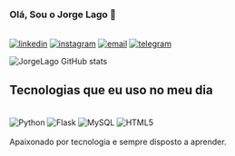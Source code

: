 ### Olá, Sou o Jorge Lago 👋
\
[![linkedin](https://img.shields.io/badge/LinkedIn-0077B5?style=for-the-badge&logo=linkedin&logoColor=white)](https://www.linkedin.com/in/jorgelslago/)
[![instagram](https://img.shields.io/badge/Instagram-E4405F?style=for-the-badge&logo=instagram&logoColor=white)](https://www.instagram.com/jorgelslago/)
[![email](https://img.shields.io/badge/Microsoft_Outlook-0078D4?style=for-the-badge&logo=microsoft-outlook&logoColor=white)](https://criarmeulink.com.br/u/1665956452)
[![telegram](https://img.shields.io/badge/Telegram-2CA5E0?style=for-the-badge&logo=telegram&logoColor=white)](https://criarmeulink.com.br/u/1665956538)
<br>

![JorgeLago GitHub stats](https://github-readme-stats.vercel.app/api?username=JorgeLago&show_icons=true&theme=tokyonight)

## Tecnologias que eu uso no meu dia
<div style="display: inline_block"><br/>
    <img align="center" alt="Python" src="https://img.shields.io/badge/Python-3776AB?style=for-the-badge&logo=python&logoColor=white" />
    <img align="center" alt="Flask" src="https://img.shields.io/badge/Flask-000000?style=for-the-badge&logo=flask&logoColor=white" />
    <img align="center" alt="MySQL" src="https://img.shields.io/badge/MySQL-00000F?style=for-the-badge&logo=mysql&logoColor=white" />
    <img align="center" alt="HTML5" src="https://img.shields.io/badge/HTML5-E34F26?style=for-the-badge&logo=html5&logoColor=white" />
</div><br>
Apaixonado por tecnologia e sempre disposto a aprender.
